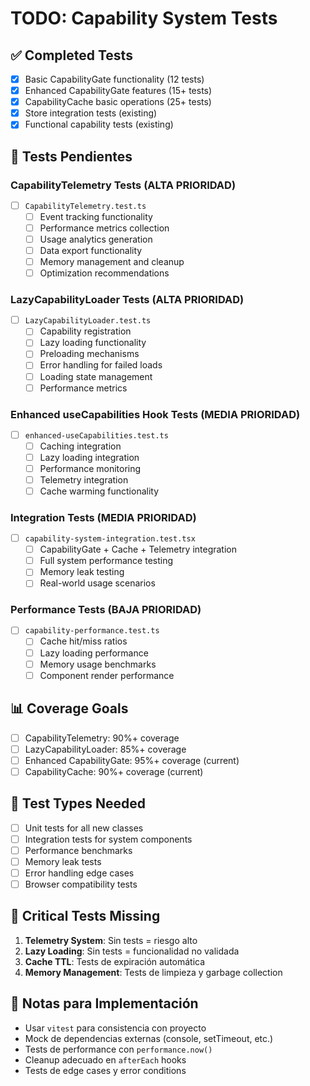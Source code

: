 # TODO: Capability System Tests

## ✅ Completed Tests
- [x] Basic CapabilityGate functionality (12 tests)
- [x] Enhanced CapabilityGate features (15+ tests)
- [x] CapabilityCache basic operations (25+ tests)
- [x] Store integration tests (existing)
- [x] Functional capability tests (existing)

## 🔄 Tests Pendientes

### CapabilityTelemetry Tests (ALTA PRIORIDAD)
- [ ] `CapabilityTelemetry.test.ts`
  - [ ] Event tracking functionality
  - [ ] Performance metrics collection
  - [ ] Usage analytics generation
  - [ ] Data export functionality
  - [ ] Memory management and cleanup
  - [ ] Optimization recommendations

### LazyCapabilityLoader Tests (ALTA PRIORIDAD)
- [ ] `LazyCapabilityLoader.test.ts`
  - [ ] Capability registration
  - [ ] Lazy loading functionality
  - [ ] Preloading mechanisms
  - [ ] Error handling for failed loads
  - [ ] Loading state management
  - [ ] Performance metrics

### Enhanced useCapabilities Hook Tests (MEDIA PRIORIDAD)
- [ ] `enhanced-useCapabilities.test.ts`
  - [ ] Caching integration
  - [ ] Lazy loading integration
  - [ ] Performance monitoring
  - [ ] Telemetry integration
  - [ ] Cache warming functionality

### Integration Tests (MEDIA PRIORIDAD)
- [ ] `capability-system-integration.test.tsx`
  - [ ] CapabilityGate + Cache + Telemetry integration
  - [ ] Full system performance testing
  - [ ] Memory leak testing
  - [ ] Real-world usage scenarios

### Performance Tests (BAJA PRIORIDAD)
- [ ] `capability-performance.test.ts`
  - [ ] Cache hit/miss ratios
  - [ ] Lazy loading performance
  - [ ] Memory usage benchmarks
  - [ ] Component render performance

## 📊 Coverage Goals
- [ ] CapabilityTelemetry: 90%+ coverage
- [ ] LazyCapabilityLoader: 85%+ coverage
- [ ] Enhanced CapabilityGate: 95%+ coverage (current)
- [ ] CapabilityCache: 90%+ coverage (current)

## 🧪 Test Types Needed
- [ ] Unit tests for all new classes
- [ ] Integration tests for system components
- [ ] Performance benchmarks
- [ ] Memory leak tests
- [ ] Error handling edge cases
- [ ] Browser compatibility tests

## 🚨 Critical Tests Missing
1. **Telemetry System**: Sin tests = riesgo alto
2. **Lazy Loading**: Sin tests = funcionalidad no validada
3. **Cache TTL**: Tests de expiración automática
4. **Memory Management**: Tests de limpieza y garbage collection

## 📝 Notas para Implementación
- Usar `vitest` para consistencia con proyecto
- Mock de dependencias externas (console, setTimeout, etc.)
- Tests de performance con `performance.now()`
- Cleanup adecuado en `afterEach` hooks
- Tests de edge cases y error conditions